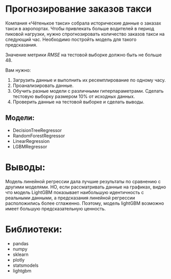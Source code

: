 # Прогнозирование заказов такси

Компания «Чётенькое такси» собрала исторические данные о заказах такси в аэропортах. Чтобы привлекать больше водителей в период пиковой нагрузки, нужно спрогнозировать количество заказов такси на следующий час. Необходимо постройть модель для такого предсказания.

Значение метрики *RMSE* на тестовой выборке должно быть не больше 48.

Вам нужно:
1. Загрузить данные и выполнить их ресемплирование по одному часу.
2. Проанализировать данные.
3. Обучить разные модели с различными гиперпараметрами. Сделать тестовую выборку размером 10% от исходных данных.
4. Проверить данные на тестовой выборке и сделать выводы.

## Модели:
* DecisionTreeRegressor
* RandomForestRegressor
* LinearRegression
* LGBMRegressor

# Выводы:
Модель линейной регрессии дала лучшие результаты по сравнению с другими моделями. НО, если рассматривать данные на графиках, видно что модель LightGBM показывает наибольшую идентичность с реальными данными, а предсказания линейной регрессии расположились более сглаженно. Поэтому, модель lightGBM возможно имеет большую предсказательную ценность.

# Библиотеки:
* pandas
* numpy
* sklearn
* plotly
* statsmodels
* lightgbm
